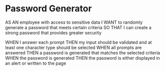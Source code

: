 # Password Generator


AS AN employee with access to sensitive data
I WANT to randomly generate a password that meets certain criteria
SO THAT I can create a strong password that provides greater security


WHEN I answer each prompt
THEN my input should be validated and at least one character type should be selected
WHEN all prompts are answered
THEN a password is generated that matches the selected criteria
WHEN the password is generated
THEN the password is either displayed in an alert or written to the page